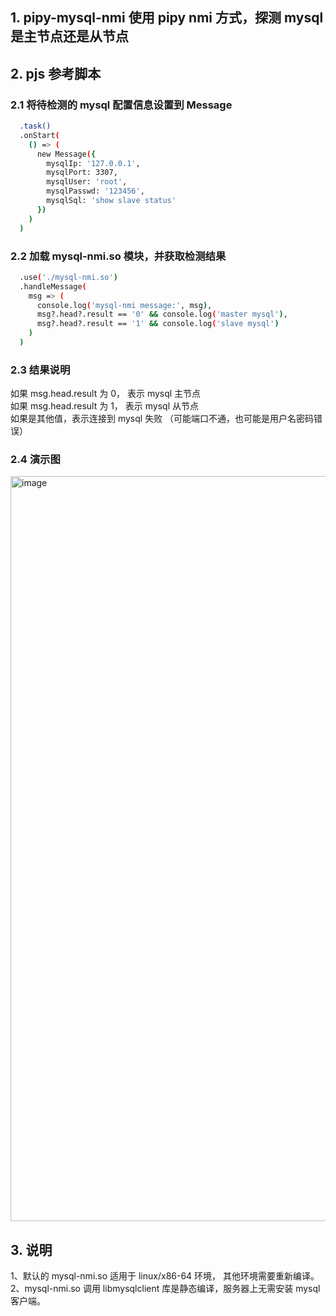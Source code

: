 ## 1. pipy-mysql-nmi 使用 pipy nmi 方式，探测 mysql 是主节点还是从节点

## 2. pjs 参考脚本   


### 2.1 将待检测的 mysql 配置信息设置到 Message    
```bash
  .task()
  .onStart(
    () => (
      new Message({
        mysqlIp: '127.0.0.1',
        mysqlPort: 3307,
        mysqlUser: 'root',
        mysqlPasswd: '123456',
        mysqlSql: 'show slave status'
      })
    )
  )
```

### 2.2 加载 mysql-nmi.so 模块，并获取检测结果  
```bash
  .use('./mysql-nmi.so')
  .handleMessage(
    msg => (
      console.log('mysql-nmi message:', msg),
      msg?.head?.result == '0' && console.log('master mysql'),
      msg?.head?.result == '1' && console.log('slave mysql')
    )
  )
```

### 2.3 结果说明  
如果 msg.head.result 为 0， 表示 mysql 主节点  
如果 msg.head.result 为 1， 表示 mysql 从节点  
如果是其他值，表示连接到 mysql 失败 （可能端口不通，也可能是用户名密码错误） 

### 2.4 演示图   
<img width="1192" alt="image" src="https://github.com/wanpf/pipy-mysql-nmi/assets/2276200/4f7f7355-337b-4118-87cb-636c57872e48">

## 3. 说明  
1、默认的 mysql-nmi.so 适用于 linux/x86-64 环境， 其他环境需要重新编译。   
2、mysql-nmi.so 调用 libmysqlclient 库是静态编译，服务器上无需安装 mysql客户端。  

